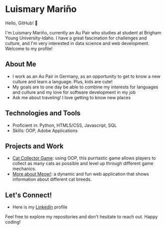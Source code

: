 # Luismary Mariño

Hello, GitHub! 👋

I'm Luismary Mariño, currently an Au Pair who studies at student at Brigham Young University-Idaho. I have a great fascination for challenges and culture, and I'm very interested in data science and web development. Welcome to my profile!

## About Me

- I work as an Au Pair in Germany, as an opportunity to get to know a new culture and learn a language. Plus, kids are cute!
- My goals are to one day be able to combine my interests for languages and culture and my love for software development in my job
- Ask me about traveling! I love getting to know new places

## Technologies and Tools

- Proficient in: Python, HTML5/CSS, Javascript, SQL
- Skills: OOP, Adobe Applications

## Projects and Work

- [Cat Collector Game](https://github.com/luismarymo/cse210-projects/tree/main/final): using OOP, this purrtastic game allows players to collect as many cats as possible and level up through different game mechanics.
- [More about Meow!](https://stunning-longma-95d7d8.netlify.app/): a dynamic and fun web application that shows information about different cat breeds.

## Let's Connect!

- Here is my [LinkedIn](www.linkedin.com/in/luismary-mariño) profile

Feel free to explore my repositories and don't hesitate to reach out. Happy coding!
